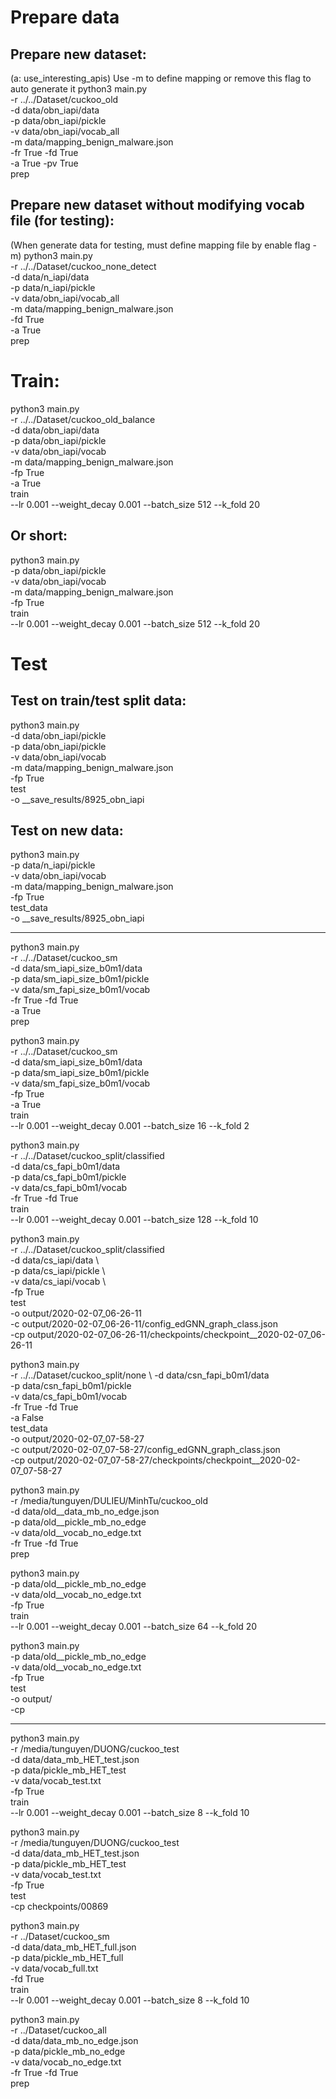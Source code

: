 # Prepare data
## Prepare new dataset:
(a: use_interesting_apis)
Use -m to define mapping or remove this flag to auto generate it
python3 main.py \
 -r ../../Dataset/cuckoo_old \
 -d data/obn_iapi/data \
 -p data/obn_iapi/pickle \
 -v data/obn_iapi/vocab_all \
 -m data/mapping_benign_malware.json \
 -fr True -fd True \
 -a True -pv True \
prep


## Prepare new dataset without modifying vocab file (for testing):
(When generate data for testing, must define mapping file by enable flag -m)
python3 main.py \
 -r ../../Dataset/cuckoo_none_detect \
 -d data/n_iapi/data \
 -p data/n_iapi/pickle \
 -v data/obn_iapi/vocab_all \
 -m data/mapping_benign_malware.json \
 -fd True \
 -a True \
prep



# Train:
python3 main.py \
 -r ../../Dataset/cuckoo_old_balance \
 -d data/obn_iapi/data \
 -p data/obn_iapi/pickle \
 -v data/obn_iapi/vocab \
 -m data/mapping_benign_malware.json \
 -fp True \
 -a True \
train \
 --lr 0.001 --weight_decay 0.001 --batch_size 512 --k_fold 20

## Or short:
python3 main.py \
 -p data/obn_iapi/pickle \
 -v data/obn_iapi/vocab \
 -m data/mapping_benign_malware.json \
 -fp True \
train \
 --lr 0.001 --weight_decay 0.001 --batch_size 512 --k_fold 20



# Test
## Test on train/test split data:
python3 main.py \
 -d data/obn_iapi/pickle \
 -p data/obn_iapi/pickle \
 -v data/obn_iapi/vocab \
 -m data/mapping_benign_malware.json \
 -fp True \
test \
 -o __save_results/8925_obn_iapi


## Test on new data:
python3 main.py \
 -p data/n_iapi/pickle \
 -v data/obn_iapi/vocab \
 -m data/mapping_benign_malware.json \
 -fp True \
test_data \
 -o __save_results/8925_obn_iapi



-----------------------------------------------------------

python3 main.py \
 -r ../../Dataset/cuckoo_sm \
 -d data/sm_iapi_size_b0m1/data \
 -p data/sm_iapi_size_b0m1/pickle \
 -v data/sm_fapi_size_b0m1/vocab \
 -fr True -fd True \
 -a True \
prep

python3 main.py \
 -r ../../Dataset/cuckoo_sm \
 -d data/sm_iapi_size_b0m1/data \
 -p data/sm_iapi_size_b0m1/pickle \
 -v data/sm_fapi_size_b0m1/vocab \
 -fp True \
 -a True \
train \
 --lr 0.001 --weight_decay 0.001 --batch_size 16 --k_fold 2



python3 main.py \
 -r ../../Dataset/cuckoo_split/classified \
 -d data/cs_fapi_b0m1/data \
 -p data/cs_fapi_b0m1/pickle \
 -v data/cs_fapi_b0m1/vocab \
 -fr True -fd True \
train \
 --lr 0.001 --weight_decay 0.001 --batch_size 128 --k_fold 10


python3 main.py \
 -r ../../Dataset/cuckoo_split/classified \
 -d data/cs_iapi/data \  
 -p data/cs_iapi/pickle \  
 -v data/cs_iapi/vocab \  
 -fp True \
test \
 -o output/2020-02-07_06-26-11 \
 -c output/2020-02-07_06-26-11/config_edGNN_graph_class.json \
 -cp output/2020-02-07_06-26-11/checkpoints/checkpoint__2020-02-07_06-26-11


python3 main.py \
 -r ../../Dataset/cuckoo_split/none \ 
 -d data/csn_fapi_b0m1/data \
 -p data/csn_fapi_b0m1/pickle \
 -v data/cs_fapi_b0m1/vocab \
 -fr True -fd True \
 -a False \
test_data \
 -o output/2020-02-07_07-58-27 \
 -c output/2020-02-07_07-58-27/config_edGNN_graph_class.json \
 -cp output/2020-02-07_07-58-27/checkpoints/checkpoint__2020-02-07_07-58-27











python3 main.py \
 -r /media/tunguyen/DULIEU/MinhTu/cuckoo_old \
 -d data/old__data_mb_no_edge.json \
 -p data/old__pickle_mb_no_edge \
 -v data/old__vocab_no_edge.txt \
 -fr True  -fd True \
prep


python3 main.py \
 -p data/old__pickle_mb_no_edge \
 -v data/old__vocab_no_edge.txt \
 -fp True \
train \
 --lr 0.001 --weight_decay 0.001 --batch_size 64 --k_fold 20


python3 main.py \
 -p data/old__pickle_mb_no_edge \
 -v data/old__vocab_no_edge.txt \
 -fp True \
test \
 -o output/ \
 -cp 

-----


python3 main.py \
 -r /media/tunguyen/DUONG/cuckoo_test \
 -d data/data_mb_HET_test.json \
 -p data/pickle_mb_HET_test \
 -v data/vocab_test.txt \
 -fp True \
train \
 --lr 0.001 --weight_decay 0.001 --batch_size 8 --k_fold 10


python3 main.py \
 -r /media/tunguyen/DUONG/cuckoo_test \
 -d data/data_mb_HET_test.json \
 -p data/pickle_mb_HET_test \
 -v data/vocab_test.txt \
 -fp True \
test \
 -cp checkpoints/00869


python3 main.py \
 -r ../Dataset/cuckoo_sm \
 -d data/data_mb_HET_full.json \
 -p data/pickle_mb_HET_full \
 -v data/vocab_full.txt \
 -fd True \
train \
 --lr 0.001 --weight_decay 0.001 --batch_size 8 --k_fold 10

python3 main.py \
 -r ../Dataset/cuckoo_all \
 -d data/data_mb_no_edge.json \
 -p data/pickle_mb_no_edge \
 -v data/vocab_no_edge.txt \
 -fr True  -fd True \
prep
